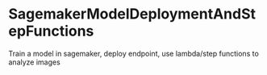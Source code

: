 # SagemakerModelDeploymentAndStepFunctions
Train a model in sagemaker, deploy endpoint, use lambda/step functions to analyze images

